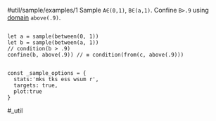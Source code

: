 #util/sample/examples/1 Sample `A∈(0,1)`, `B∈(a,1)`. Confine `B>.9` using [domain](#///domains) `above(.9)`.
```js:js_input

let a = sample(between(0, 1))
let b = sample(between(a, 1))
// condition(b > .9)
confine(b, above(.9)) // ≡ condition(from(c, above(.9)))

```
```js:js_removed

const _sample_options = {
  stats:'mks tks ess wsum r',
  targets: true,
  plot:true
}

```
#_util